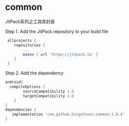 # common
JitPack系列之工具库封装

Step 1. Add the JitPack repository to your build file
```gradle
 allprojects {
    repositories {
        ...
        maven { url 'https://jitpack.io' }
    }
 }
```

Step 2. Add the dependency
```gradle
android{
  compileOptions {
        sourceCompatibility 1.8
        targetCompatibility 1.8
    }
}
dependencies {
   implementation 'com.github.bingoloves:common:1.0.4'
}
```